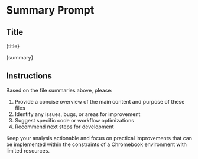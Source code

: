 # Summary Prompt

## Title
{title}

{summary}

## Instructions

Based on the file summaries above, please:

1. Provide a concise overview of the main content and purpose of these files
2. Identify any issues, bugs, or areas for improvement
3. Suggest specific code or workflow optimizations
4. Recommend next steps for development

Keep your analysis actionable and focus on practical improvements that can be implemented within the constraints of a Chromebook environment with limited resources.
